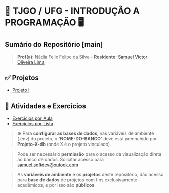 # 🏦 TJGO / UFG - INTRODUÇÃO A PROGRAMAÇÃO 🖥️
## Sumário do Repositório [main]

> <strong>Prof(a):</strong> Nádia Felix Felipe da Silva - <strong>Residente:</strong> [Samuel Victor Oliveira Lima](https://samuelvictorol.github.io/portfolio/)

## ✅ Projetos

- [Projeto I](https://github.com/Residencia-em-Tecnologia-TJGO/Introducao-Programacao/tree/projeto-01)

## 📆 Atividades e Exercícios
- [Exercicios por Aula](https://github.com/Residencia-em-Tecnologia-TJGO/Introducao-Programacao/tree/exercicios-aula)
- [Exercicíos por Lista](https://github.com/Residencia-em-Tecnologia-TJGO/Introducao-Programacao)

> ⚙️ Para <strong>configurar as bases de dados</strong>, nas variáveis de ambiente (.env) do projeto, o <strong>'NOME-DO-BANCO'</strong> deve está preenchido por <strong>Projeto-X-db</strong> (onde X é o projeto vinculado)

> Pode ser necessário <strong>permissão</strong> para o acesso da visualização direta ao banco de dados. Solicitar acesso para samuel.softdev@outook.com

> As <strong>variáveis de ambiente</strong> e os <strong>projetos</strong> deste repositório, dão acesso para <strong>base de dados</strong> de projetos com fins exclusivamente acadêmicos, e por isso são <strong>públicos</strong>.
